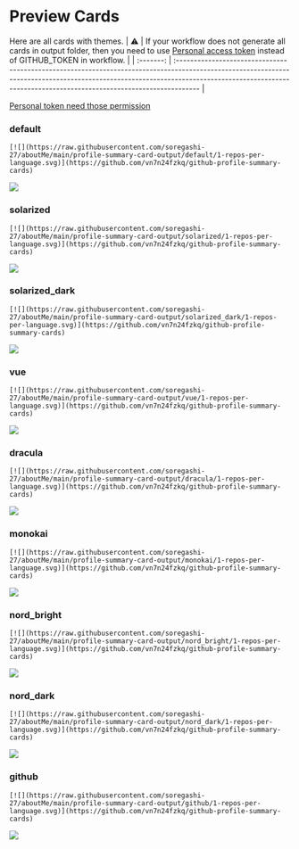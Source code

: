 
# Preview Cards

Here are all cards with themes.
| :warning: | If your workflow does not generate all cards in output folder, then you need to use [Personal access token](https://docs.github.com/en/actions/configuring-and-managing-workflows/creating-and-storing-encrypted-secrets) instead of GITHUB_TOKEN in workflow. |
| :-------: | :------------------------------------------------------------------------------------------------------------------------------------------------------------------------------------------------------------------------------------------------ |

[Personal token need those permission](https://github.com/vn7n24fzkq/github-profile-summary-cards/wiki/Personal-access-token-permissions)


### default


```
[![](https://raw.githubusercontent.com/soregashi-27/aboutMe/main/profile-summary-card-output/default/1-repos-per-language.svg)](https://github.com/vn7n24fzkq/github-profile-summary-cards)
```
![](https://raw.githubusercontent.com/soregashi-27/aboutMe/main/profile-summary-card-output/default/1-repos-per-language.svg)


### solarized


```
[![](https://raw.githubusercontent.com/soregashi-27/aboutMe/main/profile-summary-card-output/solarized/1-repos-per-language.svg)](https://github.com/vn7n24fzkq/github-profile-summary-cards)
```
![](https://raw.githubusercontent.com/soregashi-27/aboutMe/main/profile-summary-card-output/solarized/1-repos-per-language.svg)


### solarized_dark


```
[![](https://raw.githubusercontent.com/soregashi-27/aboutMe/main/profile-summary-card-output/solarized_dark/1-repos-per-language.svg)](https://github.com/vn7n24fzkq/github-profile-summary-cards)
```
![](https://raw.githubusercontent.com/soregashi-27/aboutMe/main/profile-summary-card-output/solarized_dark/1-repos-per-language.svg)


### vue


```
[![](https://raw.githubusercontent.com/soregashi-27/aboutMe/main/profile-summary-card-output/vue/1-repos-per-language.svg)](https://github.com/vn7n24fzkq/github-profile-summary-cards)
```
![](https://raw.githubusercontent.com/soregashi-27/aboutMe/main/profile-summary-card-output/vue/1-repos-per-language.svg)


### dracula


```
[![](https://raw.githubusercontent.com/soregashi-27/aboutMe/main/profile-summary-card-output/dracula/1-repos-per-language.svg)](https://github.com/vn7n24fzkq/github-profile-summary-cards)
```
![](https://raw.githubusercontent.com/soregashi-27/aboutMe/main/profile-summary-card-output/dracula/1-repos-per-language.svg)


### monokai


```
[![](https://raw.githubusercontent.com/soregashi-27/aboutMe/main/profile-summary-card-output/monokai/1-repos-per-language.svg)](https://github.com/vn7n24fzkq/github-profile-summary-cards)
```
![](https://raw.githubusercontent.com/soregashi-27/aboutMe/main/profile-summary-card-output/monokai/1-repos-per-language.svg)


### nord_bright


```
[![](https://raw.githubusercontent.com/soregashi-27/aboutMe/main/profile-summary-card-output/nord_bright/1-repos-per-language.svg)](https://github.com/vn7n24fzkq/github-profile-summary-cards)
```
![](https://raw.githubusercontent.com/soregashi-27/aboutMe/main/profile-summary-card-output/nord_bright/1-repos-per-language.svg)


### nord_dark


```
[![](https://raw.githubusercontent.com/soregashi-27/aboutMe/main/profile-summary-card-output/nord_dark/1-repos-per-language.svg)](https://github.com/vn7n24fzkq/github-profile-summary-cards)
```
![](https://raw.githubusercontent.com/soregashi-27/aboutMe/main/profile-summary-card-output/nord_dark/1-repos-per-language.svg)


### github


```
[![](https://raw.githubusercontent.com/soregashi-27/aboutMe/main/profile-summary-card-output/github/1-repos-per-language.svg)](https://github.com/vn7n24fzkq/github-profile-summary-cards)
```
![](https://raw.githubusercontent.com/soregashi-27/aboutMe/main/profile-summary-card-output/github/1-repos-per-language.svg)

